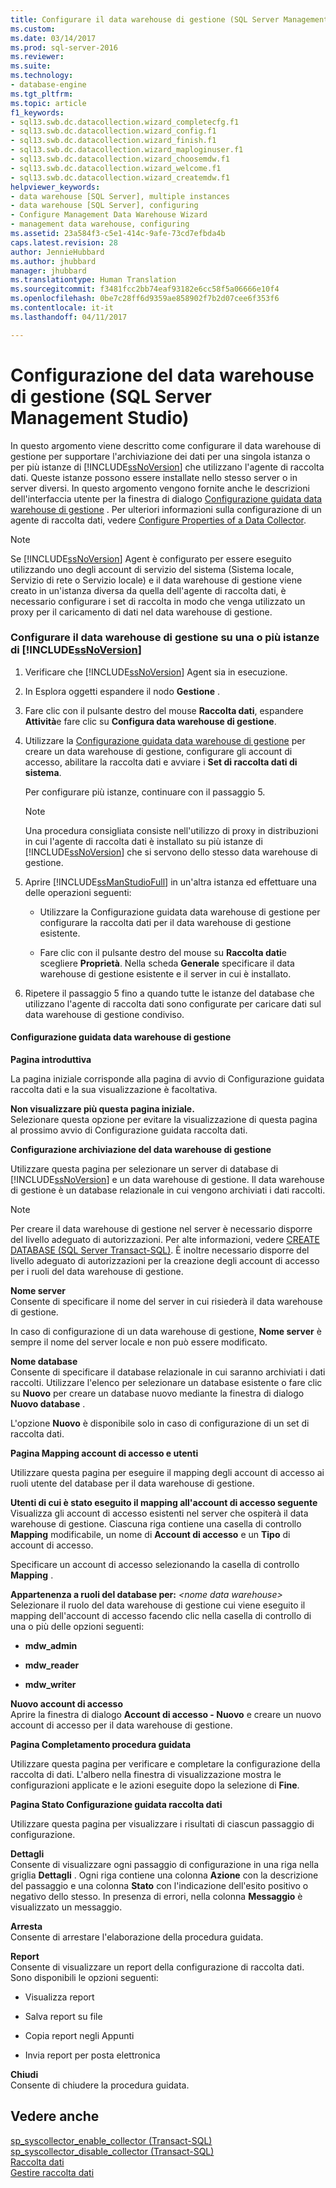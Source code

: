```yaml
---
title: Configurare il data warehouse di gestione (SQL Server Management Studio) | Microsoft Docs
ms.custom: 
ms.date: 03/14/2017
ms.prod: sql-server-2016
ms.reviewer: 
ms.suite: 
ms.technology:
- database-engine
ms.tgt_pltfrm: 
ms.topic: article
f1_keywords:
- sql13.swb.dc.datacollection.wizard_completecfg.f1
- sql13.swb.dc.datacollection.wizard_config.f1
- sql13.swb.dc.datacollection.wizard_finish.f1
- sql13.swb.dc.datacollection.wizard_maploginuser.f1
- sql13.swb.dc.datacollection.wizard_choosemdw.f1
- sql13.swb.dc.datacollection.wizard_welcome.f1
- sql13.swb.dc.datacollection.wizard_createmdw.f1
helpviewer_keywords:
- data warehouse [SQL Server], multiple instances
- data warehouse [SQL Server], configuring
- Configure Management Data Warehouse Wizard
- management data warehouse, configuring
ms.assetid: 23a584f3-c5e1-414c-9afe-73cd7efbda4b
caps.latest.revision: 28
author: JennieHubbard
ms.author: jhubbard
manager: jhubbard
ms.translationtype: Human Translation
ms.sourcegitcommit: f3481fcc2bb74eaf93182e6cc58f5a06666e10f4
ms.openlocfilehash: 0be7c28ff6d9359ae858902f7b2d07cee6f353f6
ms.contentlocale: it-it
ms.lasthandoff: 04/11/2017

---
```

# <a name="configure-the-management-data-warehouse-sql-server-management-studio"></a>Configurazione del data warehouse di gestione (SQL Server Management Studio)
  In questo argomento viene descritto come configurare il data warehouse di gestione per supportare l'archiviazione dei dati per una singola istanza o per più istanze di [!INCLUDE[ssNoVersion](../../includes/ssnoversion-md.md)] che utilizzano l'agente di raccolta dati. Queste istanze possono essere installate nello stesso server o in server diversi. In questo argomento vengono fornite anche le descrizioni dell'interfaccia utente per la finestra di dialogo [Configurazione guidata data warehouse di gestione](#Wizard) . Per ulteriori informazioni sulla configurazione di un agente di raccolta dati, vedere [Configure Properties of a Data Collector](../../relational-databases/data-collection/configure-properties-of-a-data-collector.md).  
  
> [!NOTE]  
>  Se [!INCLUDE[ssNoVersion](../../includes/ssnoversion-md.md)] Agent è configurato per essere eseguito utilizzando uno degli account di servizio del sistema (Sistema locale, Servizio di rete o Servizio locale) e il data warehouse di gestione viene creato in un'istanza diversa da quella dell'agente di raccolta dati, è necessario configurare i set di raccolta in modo che venga utilizzato un proxy per il caricamento di dati nel data warehouse di gestione.  
  
### <a name="configure-the-management-data-warehouse-on-a-single-instance-or-multiple-instances-of-includessnoversionincludesssnoversion-mdmd"></a>Configurare il data warehouse di gestione su una o più istanze di [!INCLUDE[ssNoVersion](../../includes/ssnoversion-md.md)]  
  
1.  Verificare che [!INCLUDE[ssNoVersion](../../includes/ssnoversion-md.md)] Agent sia in esecuzione.  
  
2.  In Esplora oggetti espandere il nodo **Gestione** .  
  
3.  Fare clic con il pulsante destro del mouse **Raccolta dati**, espandere **Attività**e fare clic su **Configura data warehouse di gestione**.  
  
4.  Utilizzare la [Configurazione guidata data warehouse di gestione](#Wizard) per creare un data warehouse di gestione, configurare gli account di accesso, abilitare la raccolta dati e avviare i **Set di raccolta dati di sistema**.  
  
     Per configurare più istanze, continuare con il passaggio 5.  
  
    > [!NOTE]  
    >  Una procedura consigliata consiste nell'utilizzo di proxy in distribuzioni in cui l'agente di raccolta dati è installato su più istanze di [!INCLUDE[ssNoVersion](../../includes/ssnoversion-md.md)] che si servono dello stesso data warehouse di gestione.  
  
5.  Aprire [!INCLUDE[ssManStudioFull](../../includes/ssmanstudiofull-md.md)] in un'altra istanza ed effettuare una delle operazioni seguenti:  
  
    -   Utilizzare la Configurazione guidata data warehouse di gestione per configurare la raccolta dati per il data warehouse di gestione esistente.  
  
    -   Fare clic con il pulsante destro del mouse su **Raccolta dati**e scegliere **Proprietà**. Nella scheda **Generale** specificare il data warehouse di gestione esistente e il server in cui è installato.  
  
6.  Ripetere il passaggio 5 fino a quando tutte le istanze del database che utilizzano l'agente di raccolta dati sono configurate per caricare dati sul data warehouse di gestione condiviso.  
  
####  <a name="Wizard"></a> Configurazione guidata data warehouse di gestione  
 **Pagina introduttiva**  
  
 La pagina iniziale corrisponde alla pagina di avvio di Configurazione guidata raccolta dati e la sua visualizzazione è facoltativa.  
  
 **Non visualizzare più questa pagina iniziale.**  
 Selezionare questa opzione per evitare la visualizzazione di questa pagina al prossimo avvio di Configurazione guidata raccolta dati.  
  
 **Configurazione archiviazione del data warehouse di gestione**  
  
 Utilizzare questa pagina per selezionare un server di database di [!INCLUDE[ssNoVersion](../../includes/ssnoversion-md.md)] e un data warehouse di gestione. Il data warehouse di gestione è un database relazionale in cui vengono archiviati i dati raccolti.  
  
> [!NOTE]  
>  Per creare il data warehouse di gestione nel server è necessario disporre del livello adeguato di autorizzazioni. Per alte informazioni, vedere [CREATE DATABASE &#40;SQL Server Transact-SQL&#41;](../../t-sql/statements/create-database-sql-server-transact-sql.md). È inoltre necessario disporre del livello adeguato di autorizzazioni per la creazione degli account di accesso per i ruoli del data warehouse di gestione.  
  
 **Nome server**  
 Consente di specificare il nome del server in cui risiederà il data warehouse di gestione.  
  
 In caso di configurazione di un data warehouse di gestione, **Nome server** è sempre il nome del server locale e non può essere modificato.  
  
 **Nome database**  
 Consente di specificare il database relazionale in cui saranno archiviati i dati raccolti. Utilizzare l'elenco per selezionare un database esistente o fare clic su **Nuovo** per creare un database nuovo mediante la finestra di dialogo **Nuovo database** .  
  
 L'opzione **Nuovo** è disponibile solo in caso di configurazione di un set di raccolta dati.  
  
 **Pagina Mapping account di accesso e utenti**  
  
 Utilizzare questa pagina per eseguire il mapping degli account di accesso ai ruoli utente del database per il data warehouse di gestione.  
  
 **Utenti di cui è stato eseguito il mapping all'account di accesso seguente**  
 Visualizza gli account di accesso esistenti nel server che ospiterà il data warehouse di gestione. Ciascuna riga contiene una casella di controllo **Mapping** modificabile, un nome di **Account di accesso** e un **Tipo** di account di accesso.  
  
 Specificare un account di accesso selezionando la casella di controllo **Mapping** .  
  
 **Appartenenza a ruoli del database per:** *\<nome data warehouse>*  
 Selezionare il ruolo del data warehouse di gestione cui viene eseguito il mapping dell'account di accesso facendo clic nella casella di controllo di una o più delle opzioni seguenti:  
  
-   **mdw_admin**  
  
-   **mdw_reader**  
  
-   **mdw_writer**  
  
 **Nuovo account di accesso**  
 Aprire la finestra di dialogo **Account di accesso - Nuovo** e creare un nuovo account di accesso per il data warehouse di gestione.  
  
 **Pagina Completamento procedura guidata**  
  
 Utilizzare questa pagina per verificare e completare la configurazione della raccolta di dati. L'albero nella finestra di visualizzazione mostra le configurazioni applicate e le azioni eseguite dopo la selezione di **Fine**.  
  
 **Pagina Stato Configurazione guidata raccolta dati**  
  
 Utilizzare questa pagina per visualizzare i risultati di ciascun passaggio di configurazione.  
  
 **Dettagli**  
 Consente di visualizzare ogni passaggio di configurazione in una riga nella griglia **Dettagli** . Ogni riga contiene una colonna **Azione** con la descrizione del passaggio e una colonna **Stato** con l'indicazione dell'esito positivo o negativo dello stesso. In presenza di errori, nella colonna **Messaggio** è visualizzato un messaggio.  
  
 **Arresta**  
 Consente di arrestare l'elaborazione della procedura guidata.  
  
 **Report**  
 Consente di visualizzare un report della configurazione di raccolta dati. Sono disponibili le opzioni seguenti:  
  
-   Visualizza report  
  
-   Salva report su file  
  
-   Copia report negli Appunti  
  
-   Invia report per posta elettronica  
  
 **Chiudi**  
 Consente di chiudere la procedura guidata.  
  
## <a name="see-also"></a>Vedere anche  
 [sp_syscollector_enable_collector &#40;Transact-SQL&#41;](../../relational-databases/system-stored-procedures/sp-syscollector-enable-collector-transact-sql.md)   
 [sp_syscollector_disable_collector &#40;Transact-SQL&#41;](../../relational-databases/system-stored-procedures/sp-syscollector-disable-collector-transact-sql.md)   
 [Raccolta dati](../../relational-databases/data-collection/data-collection.md)   
 [Gestire raccolta dati](../../relational-databases/data-collection/manage-data-collection.md)  
  
  
